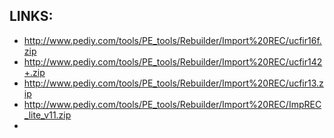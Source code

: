 
## LINKS:
* <http://www.pediy.com/tools/PE_tools/Rebuilder/Import%20REC/ucfir16f.zip>
* <http://www.pediy.com/tools/PE_tools/Rebuilder/Import%20REC/ucfir142+.zip>
* <http://www.pediy.com/tools/PE_tools/Rebuilder/Import%20REC/ucfir13.zip>
* <http://www.pediy.com/tools/PE_tools/Rebuilder/Import%20REC/ImpREC_lite_v11.zip>
* 
